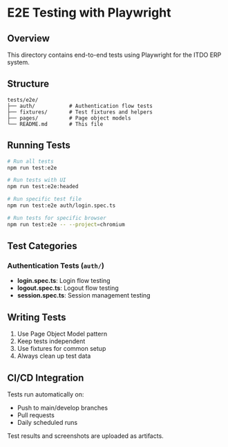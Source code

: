 # E2E Testing with Playwright

## Overview

This directory contains end-to-end tests using Playwright for the ITDO ERP system.

## Structure

```
tests/e2e/
├── auth/           # Authentication flow tests
├── fixtures/       # Test fixtures and helpers
├── pages/          # Page object models
└── README.md       # This file
```

## Running Tests

```bash
# Run all tests
npm run test:e2e

# Run tests with UI
npm run test:e2e:headed

# Run specific test file
npm run test:e2e auth/login.spec.ts

# Run tests for specific browser
npm run test:e2e -- --project=chromium
```

## Test Categories

### Authentication Tests (`auth/`)
- **login.spec.ts**: Login flow testing
- **logout.spec.ts**: Logout flow testing
- **session.spec.ts**: Session management testing

## Writing Tests

1. Use Page Object Model pattern
2. Keep tests independent
3. Use fixtures for common setup
4. Always clean up test data

## CI/CD Integration

Tests run automatically on:
- Push to main/develop branches
- Pull requests
- Daily scheduled runs

Test results and screenshots are uploaded as artifacts.